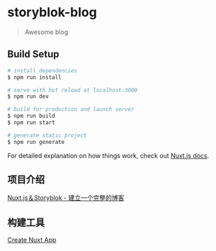 # storyblok-blog

> Awesome blog

## Build Setup

```bash
# install dependencies
$ npm run install

# serve with hot reload at localhost:3000
$ npm run dev

# build for production and launch server
$ npm run build
$ npm run start

# generate static project
$ npm run generate
```

For detailed explanation on how things work, check out [Nuxt.js docs](https://nuxtjs.org).

## 项目介绍

[Nuxt.js＆Storyblok - 建立一个完整的博客](https://www.bilibili.com/video/av21130191/)

## 构建工具

[Create Nuxt App](https://github.com/nuxt/create-nuxt-app)

